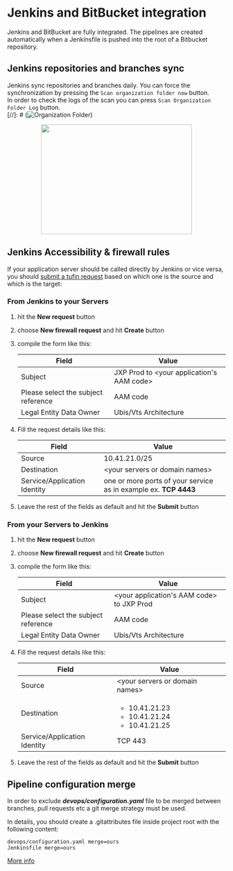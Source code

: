 # Jenkins and BitBucket integration

Jenkins and BitBucket are fully integrated.
The pipelines are created automatically when a Jenkinsfile is pushed into the root of a Bitbucket repository.

## Jenkins repositories and branches sync
Jenkins sync repositories and branches daily.
You can force the synchronization by pressing the `Scan organization folder now` button.  
In order to check the logs of the scan you can press `Scan Organization Folder Log` button.  
[//]: # (![Organization Folder](../images/organization-folder.png))
<p align="center">
  <img width="348" height="253" src="../images/organization-folder.png">
</p>

## Jenkins Accessibility & firewall rules

If your application server should be called directly by Jenkins or vice versa,
you should [submit a tufin request](https://tufin.internal.unicredit.eu/securechangeworkflow/login.html) 
based on which one is the source and which is the target:

### From Jenkins to your Servers

1. hit the **New request** button 
1. choose **New firewall request** and hit **Create** button
1. compile the form like this:

    | Field                                | Value |
    | -------------------------------------|-------|
    | Subject                              | JXP Prod to &lt;your application's AAM code&gt; |
    | Please select the subject reference  | AAM code |
    | Legal Entity Data Owner              | Ubis/Vts Architecture |

1. Fill the request details like this:

    | Field                        | Value |
    | -----------------------------|-------|
    | Source                       | 10.41.21.0/25 |
    | Destination                  | &lt;your servers or domain names&gt; |
    | Service/Application Identity | one or more ports of your service as in example ex. **TCP 4443** |

1. Leave the rest of the fields as default and hit the **Submit** button

### From your Servers to Jenkins

1. hit the **New request** button 
1. choose **New firewall request** and hit **Create** button
1. compile the form like this:

    | Field                                | Value |
    | -------------------------------------|-------|
    | Subject                              | &lt;your application's AAM code&gt; to JXP Prod |
    | Please select the subject reference  | AAM code |
    | Legal Entity Data Owner              | Ubis/Vts Architecture |

1. Fill the request details like this:

    | Field                        | Value |
    | -----------------------------|-------|
    | Source                       | &lt;your servers or domain names&gt; |
    | Destination                  | <ul><li>10.41.21.23</li><li>10.41.21.24</li><li>10.41.21.25</li></ul> |
    | Service/Application Identity | TCP 443 |

1. Leave the rest of the fields as default and hit the **Submit** button

## Pipeline configuration merge

In order to exclude _**devops/configuration.yaml**_ file to be merged between branches, pull requests etc
a git merge strategy must be used.

In details, you should create a .gitattributes file inside project root with the following content:

```
devops/configuration.yaml merge=ours
Jenkinsfile merge=ours
```

[More info](https://git-scm.com/docs/merge-strategies/2.4.9)


